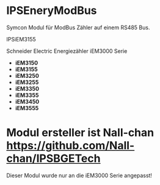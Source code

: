 # IPSEneryModBus

Symcon Modul für ModBus Zähler auf einem RS485 Bus.

IPSiEM3155

Schneider Electric Energiezähler iEM3000 Serie

- __iEM3150__  
- __iEM3155__  
- __iEM3250__  
- __iEM3255__  
- __iEM3350__  
- __iEM3355__  
- __iEM3450__  
- __iEM3555__ 

# Modul ersteller ist Nall-chan https://github.com/Nall-chan/IPSBGETech
Dieser Modul wurde nur an die iEM3000 Serie angepasst!
